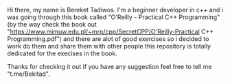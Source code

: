 Hi there, my name is Bereket Tadiwos.
I'm a beginner developer in c++ and i was going through this book called "O'Reilly - Practical C++ Programming" (by the way check the book out "https://www.mimuw.edu.pl/~mrp/cpp/SecretCPP/O'Reilly-Practical C++ Programming.pdf") and there are alot of good exercises so i decided to work do them and share them with other people this repository is totally dedicated for the execises in the book.

Thanks for checking it out if you have any suggestion feel free to tell me
"t.me/Bekitad".

